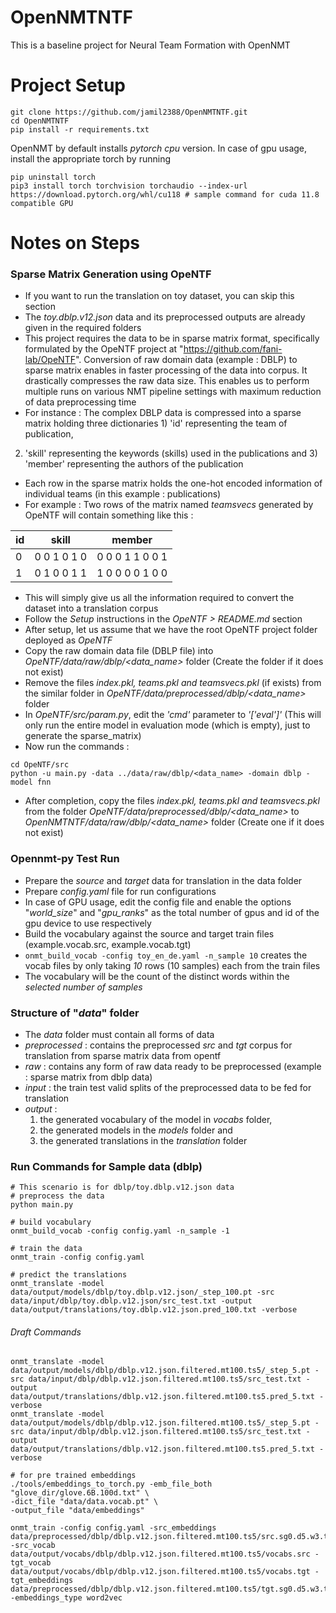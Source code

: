 # OpenNMTNTF
This is a baseline project for Neural Team Formation with OpenNMT

# Project Setup
```
git clone https://github.com/jamil2388/OpenNMTNTF.git
cd OpenNMTNTF
pip install -r requirements.txt
```
OpenNMT by default installs _pytorch_ _cpu_ version. In case of gpu usage, install the appropriate torch by running <br>
```
pip uninstall torch
pip3 install torch torchvision torchaudio --index-url https://download.pytorch.org/whl/cu118 # sample command for cuda 11.8 compatible GPU
```

# Notes on Steps

### Sparse Matrix Generation using OpeNTF

- If you want to run the translation on toy dataset, you can skip this section
- The _toy.dblp.v12.json_ data and its preprocessed outputs are already given in the required folders
- This project requires the data to be in sparse matrix format, specifically formulated by the OpeNTF project at "https://github.com/fani-lab/OpeNTF". 
Conversion of raw domain data (example : DBLP) to sparse matrix enables in faster processing of the data into corpus. It drastically compresses the raw data size.
This enables us to perform multiple runs on various NMT pipeline settings with maximum reduction of data preprocessing time 
- For instance : The complex DBLP data is compressed into a sparse matrix holding three dictionaries 1) 'id' representing the team of publication,
2) 'skill' representing the keywords (skills) used in the publications and 3) 'member' representing the authors of the publication
- Each row in the sparse matrix holds the one-hot encoded information of individual teams (in this example : publications)
- For example : Two rows of the matrix named _teamsvecs_ generated by OpeNTF will contain something like this :

| id  | skill       | member          |
|-----| ------------- | ----------------- |
| 0   | 0 0 1 0 1 0 | 0 0 0 1 1 0 0 1 |
| 1   | 0 1 0 0 1 1 | 1 0 0 0 0 1 0 0 |

- This will simply give us all the information required to convert the dataset into a translation corpus
- Follow the _Setup_ instructions in the _OpeNTF > README.md_ section
- After setup, let us assume that we have the root OpeNTF project folder deployed as _OpeNTF_  
- Copy the raw domain data file (DBLP file) into _OpeNTF/data/raw/dblp/<data_name>_ folder (Create the folder if it does not exist)
- Remove the files _index.pkl, teams.pkl and teamsvecs.pkl_ (if exists) from the similar folder in _OpeNTF/data/preprocessed/dblp/<data_name>_ folder
- In _OpeNTF/src/param.py_, edit the _'cmd'_ parameter to _'['eval']'_ (This will only run the entire model in evaluation mode (which is empty), just to generate the sparse_matrix)
- Now run the commands : 
```
cd OpeNTF/src
python -u main.py -data ../data/raw/dblp/<data_name> -domain dblp -model fnn
```
- After completion, copy the files _index.pkl, teams.pkl and teamsvecs.pkl_ 
from the folder _OpeNTF/data/preprocessed/dblp/<data_name>_ to _OpenNMTNTF/data/raw/dblp/<data_name>_ folder (Create one if it does not exist)

### Opennmt-py Test Run

- Prepare the _source_ and _target_ data for translation in the data folder
- Prepare _config.yaml_ file for run configurations
- In case of GPU usage, edit the config file and enable the options "_world_size_" and "_gpu_ranks_" as the total number of gpus and id of the gpu device to use respectively
- Build the vocabulary against the source and target train files (example.vocab.src, example.vocab.tgt)
- ```onmt_build_vocab -config toy_en_de.yaml -n_sample 10``` creates the vocab files by only taking _10_ rows (10 samples) each from the train files
- The vocabulary will be the count of the distinct words within the _selected number of samples_


### Structure of "_data_" folder

- The _data_ folder must contain all forms of data
- _preprocessed_ : contains the preprocessed _src_ and _tgt_ corpus for translation from sparse matrix data from opentf
- _raw_ : contains any form of raw data ready to be preprocessed (example : sparse matrix from dblp data)
- _input_ : the train test valid splits of the preprocessed data to be fed for translation
- _output_ : <br>
  1) the generated vocabulary of the model in _vocabs_ folder, 
  2) the generated models in the _models_ folder and 
  3) the generated translations in the _translation_ folder

### Run Commands for Sample data (dblp) 

```
# This scenario is for dblp/toy.dblp.v12.json data
# preprocess the data
python main.py

# build vocabulary
onmt_build_vocab -config config.yaml -n_sample -1 

# train the data
onmt_train -config config.yaml

# predict the translations
onmt_translate -model data/output/models/dblp/toy.dblp.v12.json/_step_100.pt -src data/input/dblp/toy.dblp.v12.json/src_test.txt -output data/output/translations/toy.dblp.v12.json.pred_100.txt -verbose
```

###### Draft Commands 
```
onmt_translate -model data/output/models/dblp/dblp.v12.json.filtered.mt100.ts5/_step_5.pt -src data/input/dblp/dblp.v12.json.filtered.mt100.ts5/src_test.txt -output data/output/translations/dblp.v12.json.filtered.mt100.ts5.pred_5.txt -verbose
onmt_translate -model data/output/models/dblp/dblp.v12.json.filtered.mt100.ts5/_step_5.pt -src data/input/dblp/dblp.v12.json.filtered.mt100.ts5/src_test.txt -output data/output/translations/dblp.v12.json.filtered.mt100.ts5.pred_5.txt -verbose

# for pre trained embeddings
./tools/embeddings_to_torch.py -emb_file_both "glove_dir/glove.6B.100d.txt" \
-dict_file "data/data.vocab.pt" \
-output_file "data/embeddings"

onmt_train -config config.yaml -src_embeddings data/preprocessed/dblp/dblp.v12.json.filtered.mt100.ts5/src.sg0.d5.w3.txt -src_vocab data/output/vocabs/dblp/dblp.v12.json.filtered.mt100.ts5/vocabs.src -tgt_vocab data/output/vocabs/dblp/dblp.v12.json.filtered.mt100.ts5/vocabs.tgt -tgt_embeddings data/preprocessed/dblp/dblp.v12.json.filtered.mt100.ts5/tgt.sg0.d5.w3.txt -embeddings_type word2vec

```